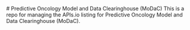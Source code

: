 #   P r e d i c t i v e   O n c o l o g y   M o d e l   a n d   D a t a   C l e a r i n g h o u s e   ( M o D a C ) 
 T h i s   i s   a   r e p o   f o r   m a n a g i n g   t h e   A P I s . i o   l i s t i n g   f o r   P r e d i c t i v e   O n c o l o g y   M o d e l   a n d   D a t a   C l e a r i n g h o u s e   ( M o D a C ) . 